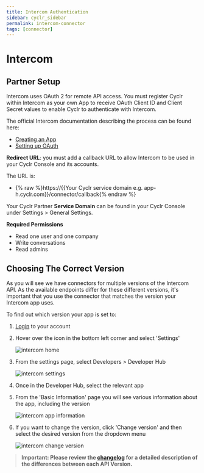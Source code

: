 ```yaml
---
title: Intercom Authentication
sidebar: cyclr_sidebar
permalink: intercom-connector
tags: [connector]
---
```


# Intercom #

Partner Setup
-------------

Intercom uses OAuth 2 for remote API access. You must register Cyclr within Intercom as your own App to receive OAuth Client ID and Client Secret values to enable Cyclr to authenticate with Intercom.

The official Intercom documentation describing the process can be found here:
* [Creating an App](https://developers.intercom.com/building-apps/docs/get-started-developing-on-intercom)
* [Setting up OAuth](https://developers.intercom.com/building-apps/docs/setting-up-oauth)

**Redirect URL**: you must add a callback URL to allow Intercom to be used in your Cyclr Console and its accounts.

The URL is:

*   {% raw %}https://{{Your Cyclr service domain e.g. app-h.cyclr.com}}/connector/callback{% endraw %}

Your Cyclr Partner **Service Domain** can be found in your Cyclr Console under Settings > General Settings.

**Required Permissions**
* Read one user and one company
* Write conversations
* Read admins

Choosing The Correct Version
-------------

As you will see we have connectors for multiple versions of the Intercom API. As the available endpoints differ for these different versions, it's important that you use the connector that matches the version your Intercom app uses.

To find out which version your app is set to:

1. [Login](https://app.intercom.com/admins/sign_in?on_pageview_event=sign_in_nav) to your account

2. Hover over the icon in the bottom left corner and select 'Settings'

   ![intercom home](./images/intercom_docs_1.png)
   
3. From the settings page, select Developers > Developer Hub

   ![intercom settings](./images/intercom_docs_2.png)
   
4. Once in the Developer Hub, select the relevant app

5. From the 'Basic Information' page you will see various information about the app, including the version

   ![intercom app information](./images/intercom_docs_3.png)
   
6. If you want to change the version, click 'Change version' and then select the desired version from the dropdown menu

   ![intercom change version](./images/intercom_docs_4.png)
   
> **Important: Please review the [changelog](https://developers.intercom.com/building-apps/docs/api-changelog) for a detailed description of the differences between each API Version.**
